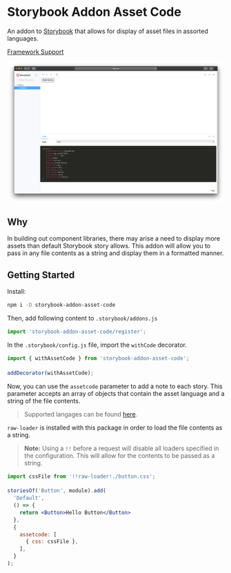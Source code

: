 # Storybook Addon Asset Code

An addon to [Storybook](https://storybook.js.org/) that allows for display of asset files in assorted languages.

[Framework Support](https://github.com/storybookjs/storybook/blob/master/ADDONS_SUPPORT.md)

![Screenshot](https://github.com/awassel/storybook-addon-asset-code/raw/master/docs/screenshot.png)

## Why

In building out component libraries, there may arise a need to display more assets than default Storybook story allows. This addon will allow you to pass in any file contents as a string and display them in a formatted manner.

## Getting Started

Install:

```sh
npm i -D storybook-addon-asset-code
```

Then, add following content to `.storybook/addons.js`

```js
import 'storybook-addon-asset-code/register';
```

In the `.storybook/config.js` file, import the `withCode` decorator.

```js
import { withAssetCode } from 'storybook-addon-asset-code';

addDecorator(withAssetCode);
```

Now, you can use the `assetcode` parameter to add a note to each story. This parameter accepts an array of objects that contain the asset language and a string of the file contents. 

> Supported langages can be found [here](https://prismjs.com/#supported-languages).

`raw-loader` is installed with this package in order to load the file contents as a string.

> **Note:** Using a `!!` before a request will disable all loaders specified in the configuration. This will allow for the contents to be passed as a string.

```jsx
import cssFile from '!!raw-loader!./button.css';

storiesOf('Button', module).add(
  'Default',
  () => {
    return <Button>Hello Button</Button>
  },
  {
    assetcode: [
      { css: cssFile },
    ],
  }
);
```
